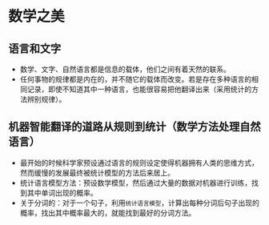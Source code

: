 # 数学之美

## 语言和文字
- 数学、文字、自然语言都是信息的载体，他们之间有着天然的联系。
- 任何事物的规律都是内在的，并不随它的载体而改变。若是存在多种语言的相同记录，即使不知道其中一种语言，也能很容易把他翻译出来（采用统计的方法辨别规律）。

## 机器智能翻译的道路从规则到统计（数学方法处理自然语言）
- 最开始的时候科学家预设通过语言的规则设定使得机器拥有人类的思维方式，然而缓慢的发展最终被统计模型的方法后来居上。
- 统计语言模型方法：预设数学模型，然后通过大量的数据对机器进行训练，找到其中单词出现的概率。
- 关于分词的：对于一个句子，利用`统计语言模型`，计算出每种分词后句子出现的概率，找出其中概率最大的，就能找到最好的分词方法。




